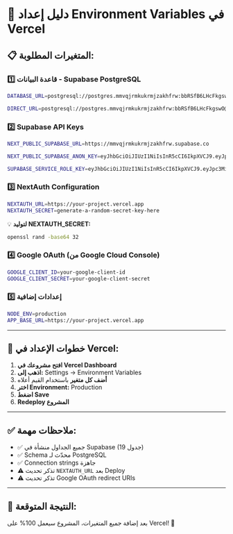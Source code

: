# 🚀 دليل إعداد Environment Variables في Vercel

## 📋 المتغيرات المطلوبة:

### 1️⃣ **قاعدة البيانات - Supabase PostgreSQL**

```bash
DATABASE_URL=postgresql://postgres.mmvqjrmkukrmjzakhfrw:bbRSfB6LHcFkgswO@aws-0-us-east-2.pooler.supabase.com:6543/postgres

DIRECT_URL=postgresql://postgres.mmvqjrmkukrmjzakhfrw:bbRSfB6LHcFkgswO@aws-0-us-east-2.pooler.supabase.com:5432/postgres
```

### 2️⃣ **Supabase API Keys**

```bash
NEXT_PUBLIC_SUPABASE_URL=https://mmvqjrmkukrmjzakhfrw.supabase.co

NEXT_PUBLIC_SUPABASE_ANON_KEY=eyJhbGciOiJIUzI1NiIsInR5cCI6IkpXVCJ9.eyJpc3MiOiJzdXBhYmFzZSIsInJlZiI6Im1tdnFqcm1rdWtybWp6YWtoZnJ3Iiwicm9sZSI6ImFub24iLCJpYXQiOjE3NjEwNzkxNjksImV4cCI6MjA3NjY1NTE2OX0.N8QShS_v2NC58998Ijo856H-iJSYlSbczAuFyABbh-I

SUPABASE_SERVICE_ROLE_KEY=eyJhbGciOiJIUzI1NiIsInR5cCI6IkpXVCJ9.eyJpc3MiOiJzdXBhYmFzZSIsInJlZiI6Im1tdnFqcm1rdWtybWp6YWtoZnJ3Iiwicm9sZSI6InNlcnZpY2Vfcm9sZSIsImlhdCI6MTc2MTA3OTE2OSwiZXhwIjoyMDc2NjU1MTY5fQ.PMN44CnUAJ68pdTaBHOuT5OauYPG1QQpzG5oq8wdpfU
```

### 3️⃣ **NextAuth Configuration**

```bash
NEXTAUTH_URL=https://your-project.vercel.app
NEXTAUTH_SECRET=generate-a-random-secret-key-here
```

💡 **لتوليد NEXTAUTH_SECRET:**
```bash
openssl rand -base64 32
```

### 4️⃣ **Google OAuth** (من Google Cloud Console)

```bash
GOOGLE_CLIENT_ID=your-google-client-id
GOOGLE_CLIENT_SECRET=your-google-client-secret
```

### 5️⃣ **إعدادات إضافية**

```bash
NODE_ENV=production
APP_BASE_URL=https://your-project.vercel.app
```

---

## 📝 **خطوات الإعداد في Vercel:**

1. **افتح مشروعك في Vercel Dashboard**
2. **اذهب إلى:** Settings → Environment Variables
3. **أضف كل متغير** باستخدام القيم أعلاه
4. **اختر Environment:** Production
5. **اضغط Save**
6. **Redeploy المشروع**

---

## ✅ **ملاحظات مهمة:**

- ✅ جميع الجداول منشأة في Supabase (19 جدول)
- ✅ Schema محدّث لـ PostgreSQL
- ✅ Connection strings جاهزة
- ⚠️ تذكر تحديث `NEXTAUTH_URL` بعد Deploy
- ⚠️ تذكر تحديث Google OAuth redirect URIs

---

## 🎯 **النتيجة المتوقعة:**

بعد إضافة جميع المتغيرات، المشروع سيعمل 100% على Vercel! 🎉

